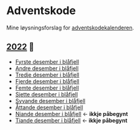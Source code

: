 # Adventskode
Mine løysningsforslag for [adventskodekalenderen](https://adventofcode.com).

## [2022](https://adventofcode.com/2022) 🎄
* [Fyrste desember i blåfjell](2022/20221201.py)
* [Andre desember i blåfjell](2022/20221202.py)
* [Tredje desember i blåfjell](2022/20221203.py)
* [Fjerde desember i blåfjell](2022/20221204.py)
* [Femte desember i blåfjell](2022/20221205.py)
* [Sjette desember i blåfjell](2022/20221206.py)
* [Syvande desember i blåfjell](2022/20221207.py)
* [Åttande desember i blåfjell](2022/20221208.py)
* [Niande desember i blåfjell](2022/20221209.py) <- __ikkje påbegynt__
* [Tiande desember i blåfjell](2022/20221210.py) <- __ikkje påbegynt__